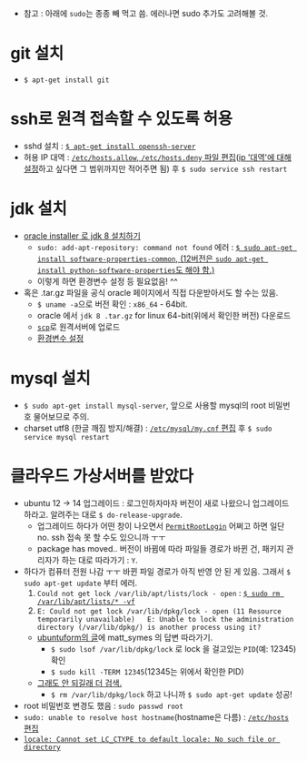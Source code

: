 * 참고 : 아래에 `sudo`는 종종 빼 먹고 씀. 에러나면 sudo 추가도 고려해볼 것.

# git 설치
* `$ apt-get install git`

# ssh로 원격 접속할 수 있도록 허용
* sshd 설치 : [`$ apt-get install openssh-server`](http://zetawiki.com/wiki/우분투_sshd_설치/)
* 허용 IP 대역 : [`/etc/hosts.allow`, `/etc/hosts.deny` 파일 편집](http://blog.pincoin.co.kr/2012/12/23/특정-ip-또는-ip-대역만-ssh-접속-허용/)([ip '대역'에 대해 설정](http://zetawiki.com/wiki/특정_IP만_SSH_접속_허용하/기)하고 싶다면 그 범위까지만 적어주면 됨) 후 `$ sudo service ssh restart`

# jdk 설치
* [oracle installer 로 jdk 8 설치하기](http://tecadmin.net/install-oracle-java-8-jdk-8-ubuntu-via-ppa/#)
  * `sudo: add-apt-repository: command not found` 에러 : [`$ sudo apt-get install software-properties-common`, (12버전은 `sudo apt-get install python-software-properties`도 해야 함.)](http://askubuntu.com/questions/593433/error-sudo-add-apt-repository-command-not-found)
  * 이렇게 하면 환경변수 설정 등 필요없음! ^^
* 혹은 .tar.gz 파일을 공식 oracle 페이지에서 직접 다운받아서도 할 수는 있음.
  * `$ uname -a`으로 버전 확인 : `x86_64` - 64bit.
  * oracle 에서 `jdk 8 .tar.gz` for linux 64-bit(위에서 확인한 버전) 다운로드
  * [`scp`](https://www.garron.me/en/articles/scp.html)로 원격서버에 업로드
  * [환경변수 설정](http://luckyyowu.tistory.com/122)

# mysql 설치
* `$ sudo apt-get install mysql-server`, 앞으로 사용할 mysql의 root 비밀번호 물어보므로 주의.
* charset utf8 (한글 깨짐 방지/해결) : [`/etc/mysql/my.cnf` 편집](http://mirwebma.tistory.com/5) 후 `$ sudo service mysql restart`

# 클라우드 가상서버를 받았다
* ubuntu 12 -> 14 업그레이드 : 로그인하자마자 버전이 새로 나왔으니 업그레이드 하라고. 알려주는 대로 `$ do-release-upgrade`.
  * 업그레이드 하다가 어떤 창이 나오면서 [`PermitRootLogin`](http://askubuntu.com/questions/449364/what-does-without-password-mean-in-sshd-config-file) 어쩌고 하면 일단 no. ssh 접속 못 할 수도 있으니까 ㅜㅜ
  * package has moved.. 버전이 바뀜에 따라 파일들 경로가 바뀐 건, 패키지 관리자가 하는 대로 따라가기 : `Y`.
* 하다가 컴퓨터 전원 나감 ㅜㅜ 바뀐 파일 경로가 아직 반영 안 된 게 있음. 그래서 `$ sudo apt-get update` 부터 에러.
  1. `Could not get lock /var/lib/apt/lists/lock - open` : [`$ sudo rm /var/lib/apt/lists/* -vf`](http://ubuntuforums.org/showthread.php?t=1986288)
  2. `E: Could not get lock /var/lib/dpkg/lock - open (11 Resource temporarily unavailable)   E: Unable to lock the administration directory (/var/lib/dpkg/) is another process using it?`
    * [ubuntuform의 글](http://ubuntuforums.org/showthread.php?t=1858466)에 matt_symes 의 답변 따라가기.
      * `$ sudo lsof /var/lib/dpkg/lock` 로 lock 을 걸고있는 `PID`(예: 12345) 확인
      * `$ sudo kill -TERM 12345`(12345는 위에서 확인한 PID)
    * [그래도 안 되길래 더 검색.](http://www.blackmoreops.com/2015/08/17/fixing-e-could-not-get-lock-varlibdpkglock-open-11-resource-temporarily-unavailable-error/)
      * `$ rm /var/lib/dpkg/lock` 하고 나니까 `$ sudo apt-get update` 성공!
* root 비밀번호 변경도 했음 : `sudo passwd root`
* `sudo: unable to resolve host hostname`(hostname은 다름) : [`/etc/hosts` 편집](http://askubuntu.com/questions/59458/error-message-when-i-run-sudo-unable-to-resolve-host-none)
* [`locale: Cannot set LC_CTYPE to default locale: No such file or directory`](http://askubuntu.com/questions/162391/how-do-i-fix-my-locale-issue)
